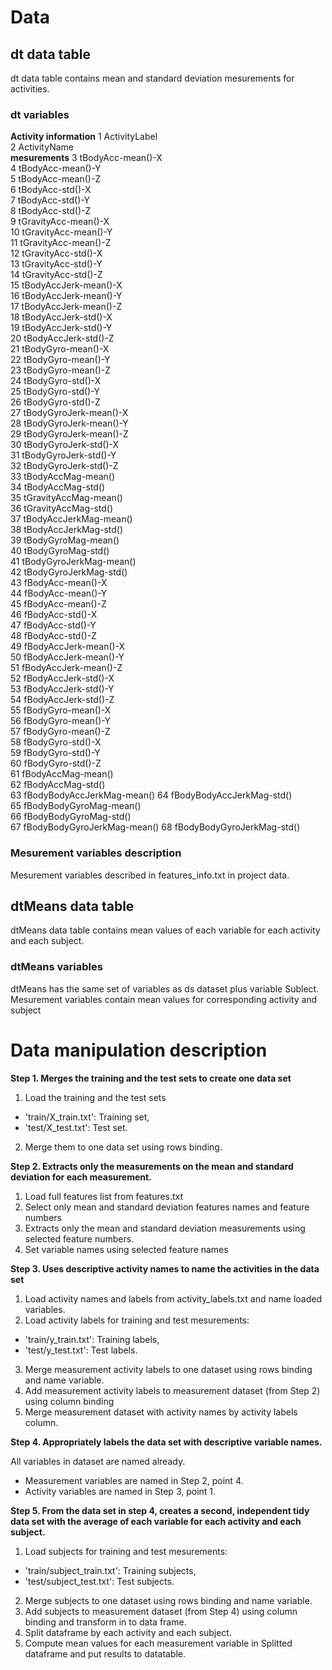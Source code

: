# Data

## dt data table
dt data table contains mean and standard deviation mesurements for activities.
### dt variables
**Activity information**
 1 ActivityLabel              
 2 ActivityName  
**mesurements**
 3 tBodyAcc-mean()-X          
 4 tBodyAcc-mean()-Y          
 5 tBodyAcc-mean()-Z          
 6 tBodyAcc-std()-X           
 7 tBodyAcc-std()-Y           
 8 tBodyAcc-std()-Z           
 9 tGravityAcc-mean()-X       
10 tGravityAcc-mean()-Y       
11 tGravityAcc-mean()-Z       
12 tGravityAcc-std()-X        
13 tGravityAcc-std()-Y        
14 tGravityAcc-std()-Z        
15 tBodyAccJerk-mean()-X      
16 tBodyAccJerk-mean()-Y      
17 tBodyAccJerk-mean()-Z      
18 tBodyAccJerk-std()-X       
19 tBodyAccJerk-std()-Y       
20 tBodyAccJerk-std()-Z       
21 tBodyGyro-mean()-X         
22 tBodyGyro-mean()-Y         
23 tBodyGyro-mean()-Z         
24 tBodyGyro-std()-X          
25 tBodyGyro-std()-Y          
26 tBodyGyro-std()-Z          
27 tBodyGyroJerk-mean()-X     
28 tBodyGyroJerk-mean()-Y     
29 tBodyGyroJerk-mean()-Z     
30 tBodyGyroJerk-std()-X      
31 tBodyGyroJerk-std()-Y      
32 tBodyGyroJerk-std()-Z      
33 tBodyAccMag-mean()         
34 tBodyAccMag-std()          
35 tGravityAccMag-mean()      
36 tGravityAccMag-std()       
37 tBodyAccJerkMag-mean()     
38 tBodyAccJerkMag-std()      
39 tBodyGyroMag-mean()        
40 tBodyGyroMag-std()         
41 tBodyGyroJerkMag-mean()    
42 tBodyGyroJerkMag-std()     
43 fBodyAcc-mean()-X          
44 fBodyAcc-mean()-Y          
45 fBodyAcc-mean()-Z          
46 fBodyAcc-std()-X           
47 fBodyAcc-std()-Y           
48 fBodyAcc-std()-Z           
49 fBodyAccJerk-mean()-X      
50 fBodyAccJerk-mean()-Y      
51 fBodyAccJerk-mean()-Z      
52 fBodyAccJerk-std()-X       
53 fBodyAccJerk-std()-Y       
54 fBodyAccJerk-std()-Z       
55 fBodyGyro-mean()-X         
56 fBodyGyro-mean()-Y         
57 fBodyGyro-mean()-Z         
58 fBodyGyro-std()-X          
59 fBodyGyro-std()-Y          
60 fBodyGyro-std()-Z          
61 fBodyAccMag-mean()         
62 fBodyAccMag-std()          
63 fBodyBodyAccJerkMag-mean() 
64 fBodyBodyAccJerkMag-std()  
65 fBodyBodyGyroMag-mean()    
66 fBodyBodyGyroMag-std()     
67 fBodyBodyGyroJerkMag-mean()
68 fBodyBodyGyroJerkMag-std() 

### Mesurement variables description
Mesurement variables described in features_info.txt in project data.

## dtMeans data table
dtMeans data table contains mean values of each variable for each activity and each subject.
### dtMeans variables
dtMeans has the same set of variables as ds dataset plus variable Sublect.
Mesurement variables contain mean values for corresponding activity and subject

# Data manipulation description

**Step 1. Merges the training and the test sets to create one data set**

1. Load the training and the test sets
 * 'train/X_train.txt': Training set,
 * 'test/X_test.txt': Test set.
2. Merge them to one data set using rows binding.

**Step 2. Extracts only the measurements on the mean and standard deviation for each measurement.** 

1. Load full features list from features.txt
2. Select only mean and standard deviation features names and feature numbers
3. Extracts only the mean and standard deviation measurements using selected feature numbers.
4. Set variable names using selected feature names

**Step 3. Uses descriptive activity names to name the activities in the data set**

1. Load activity names and labels from activity_labels.txt and name loaded variables.
2. Load activity labels for training and test mesurements: 
 * 'train/y_train.txt': Training labels,
 * 'test/y_test.txt': Test labels.
3. Merge measurement activity labels to one dataset using rows binding and name variable.
4. Add measurement activity labels to measurement dataset (from Step 2) using column binding
5. Merge measurement dataset with activity names by activity labels column.  

**Step 4. Appropriately labels the data set with descriptive variable names.**

All variables in dataset are named already.
* Measurement variables are named in Step 2, point 4.
* Activity variables are named in Step 3, point 1.

**Step 5. From the data set in step 4, creates a second, independent tidy data set with the average of each variable for each activity and each subject.**

1. Load subjects for training and test mesurements: 
 * 'train/subject_train.txt': Training subjects,
 * 'test/subject_test.txt': Test subjects.
2. Merge subjects to one dataset using rows binding and name variable.
3. Add subjects to measurement dataset (from Step 4) using column binding and transform in to data frame.
4. Split dataframe by each activity and each subject.
5. Compute mean values for each measurement variable in Splitted dataframe and put results to datatable.

